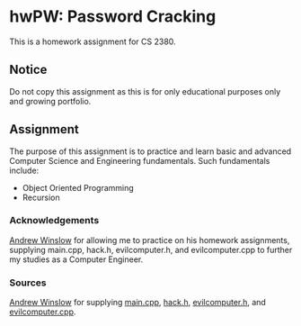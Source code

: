 # hwPW: Password Cracking
This is a homework assignment for CS 2380.

## Notice
Do not copy this assignment as this is for only educational purposes only and growing portfolio.

## Assignment
The purpose of this assignment is to practice and learn basic and advanced Computer Science and Engineering fundamentals. Such fundamentals include:
- Object Oriented Programming
- Recursion

### Acknowledgements
[Andrew Winslow](https://github.com/andrewwinslow) for allowing me to practice on his homework assignments, supplying main.cpp, hack.h, evilcomputer.h, and evilcomputer.cpp to further my studies as a Computer Engineer.

### Sources
[Andrew Winslow](https://github.com/andrewwinslow/cs2/tree/master/hwPW) for supplying [main.cpp](https://github.com/andrewwinslow/cs2/blob/master/hwPW/main.cpp), [hack.h](https://github.com/andrewwinslow/cs2/blob/master/hwPW/hack.h), [evilcomputer.h](https://github.com/andrewwinslow/cs2/blob/master/hwPW/evilcomputer.h), and [evilcomputer.cpp](https://github.com/andrewwinslow/cs2/blob/master/hwPW/evilcomputer.cpp).